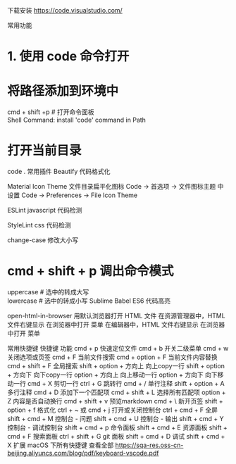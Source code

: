 下载安装
https://code.visualstudio.com/

常用功能
# 1. 使用 code 命令打开
# 将路径添加到环境中
cmd + shift +p # 打开命令面板  
Shell Command: install 'code' command in Path

# 打开当前目录 
code . 
常用插件
Beautify
代码格式化

Material Icon Theme
文件目录扁平化图标
Code -> 首选项 -> 文件图标主题 中设置
Code -> Preferences -> File Icon Theme

ESLint
javascript 代码检测

StyleLint
css 代码检测

change-case
修改大小写

# cmd + shift + p 调出命令模式
uppercase # 选中的转成大写  
lowercase # 选中的转成小写
Sublime Babel
ES6 代码高亮

open-html-in-browser
用默认浏览器打开 HTML 文件
在资源管理器中，HTML 文件右键显示 在浏览器中打开 菜单
在编辑器中，HTML 文件右键显示 在浏览器中打开 菜单

常用快捷键
快捷键	功能
cmd + p	快速定位文件
cmd + b	开关二级菜单
cmd + w	关闭选项或页签
cmd + F	当前文件搜索
cmd + option + F	当前文件内容替换
cmd + shift + F	全局搜索
shift + option + 方向上	向上copy一行
shift + option + 方向下	向下copy一行
option + 方向上	向上移动一行
option + 方向下	向下移动一行
cmd + X	剪切一行
ctrl + G	跳转行
cmd + /	单行注释
shift + option + A	多行注释
cmd + D	添加下一个匹配项
cmd + shift + L	选择所有匹配项
option + Z	内容是否自动换行
cmd + shift + v	预览markdown
cmd + \	新开页签
shift + option + f	格式化
ctrl + ~ 或 cmd + j	打开或关闭控制台
ctrl + cmd + F	全屏
shift + cmd + M	控制台 - 问题
shift + cmd + U	控制台 - 输出
shift + cmd + Y	控制台 - 调试控制台
shift + cmd + p	命令面板
shift + cmd + E	资源面板
shift + cmd + F	搜索面板
ctrl + shift + G	git 面板
shift + cmd + D	调试
shift + cmd + X	扩展
macOS 下所有快捷键
查看全部
https://sqa-res.oss-cn-beijing.aliyuncs.com/blog/pdf/keyboard-vscode.pdf